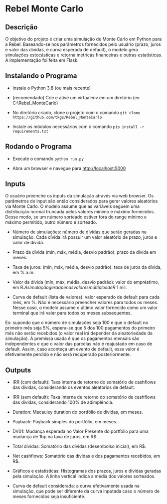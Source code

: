 <h1>Rebel Monte Carlo</h1>
<h2>Descrição</h2>
O objetivo do projeto é criar uma simulação de Monte Carlo em Python para a Rebel.
Baseando-se nos parâmetros fornecidos pelo usuário (prazo, juros e valor das dívidas, e curva esperada de default), o modelo gera simulações estocásticas e retorna métricas financeiras e outras estatísticas.
A implementação foi feita em Flask.

<h2>Instalando o Programa</h2>

- Instale o Python 3.8 (ou mais recente)

- (recomendado) Crie e ative um virtualenv em um diretório (ex: C:\Rebel_MonteCarlo)

- No diretório criado, clone o projeto com o comando `git clone https://github.com/tkgs/Rebel_MonteCarlo`

- Instale os módulos necessários com o comando `pip install -r requirements.txt`


<h2>Rodando o Programa</h2>

- Execute o comando `python run.py`

- Abra um browser e navegue para <a href="http://localhost:5000">http://localhost:5000</a>


<h2>Inputs</h2>
O usuário preenche os inputs da simulação através via web browser.
Os parâmetros de input são então considerados para gerar valores aleatórios via Monte Carlo. O modelo assume que as variáveis seguem uma distribuição normal truncada pelos valores mínimo e máximo fornecidos. Desse modo, se um número sorteado estiver fora do range mínimo e máximo permitido, outro número é sorteado.

- Número de simulações: número de dívidas que serão geradas na simulação. Cada dívida irá possuir um valor aleatório de prazo, juros e valor de dívida.

- Prazo da dívida (mín, máx, média, desvio padrão): prazo da dívida em meses.

- Taxa de juros: (mín, máx, média, desvio padrão): taxa de juros da dívida, em % a.m.

- Valor da dívida (mín, máx, média, desvio padrão): valor do empréstimo, em R$. A simulação gera apenas valores múltiplos de R$ 1 mil.

- Curva de default (lista de valores): valor esperado de default para cada mês, em %. Não é necessário preencher valores para todos os meses. Nesse caso, o modelo assume o último valor fornecido como um valor terminal que irá valer para todos os meses subsequentes.

Ex: supondo que o número de simulações seja 100 e que o default no primeiro mês seja 5%, espera-se que 5 dos 100 pagamentos do primeiro mês não serão recebidos (o valor real irá depender da aleatoriedade da simulação). A premissa usada é que os pagamentos mensais são independentes e que o valor das parcelas não é reajustado em caso de default. Assim, caso aconteça um evento de default, esse valor é efetivamente perdido e não será recuperado posteriormente.

<h2>Outputs</h2>

- IRR (com default): Taxa interna de retorno do somatório de cashflows das dívidas, considerando os eventos aleatórios de default.

- IRR (sem default): Taxa interna de retorno do somatório de cashflows das dívidas, considerando 100% de adimplência.

- Duration: Macauley duration do portfólio de dívidas, em meses.

- Payback: Payback simples do portfólio, em meses.

- DV01: Mudança esperada no Valor Presente do portfólio para uma mudança de 1bp na taxa de juros, em R$.

- Total dívidas: Somatório das dívidas (desembolso inicial), em R$.

- Net cashflows: Somatório das dívidas e dos pagamentos recebidos, em R$.

- Gráficos e estatísticas: Histogramas dos prazos, juros e dívidas geradas pela simulação. A linha vertical indica a média dos valores sorteados.

- Curva de default considerada: a curva efetivamente usada na simulação, que pode ser diferente da curva inputada caso o número de meses fornecidos seja insuficiente.
